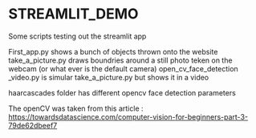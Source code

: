 # STREAMLIT_DEMO

Some scripts testing out the streamlit app

First_app.py shows a bunch of objects thrown onto the website 
take_a_picture.py draws boundries around a still photo teken on the webcam (or what ever is the default camera)
open_cv_face_detection _video.py is simular take_a_picture.py but shows it in a video 


haarcascades folder has different opencv face detection parameters 

The openCV was taken from this article : https://towardsdatascience.com/computer-vision-for-beginners-part-3-79de62dbeef7